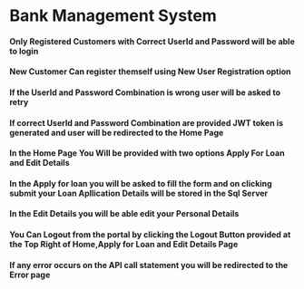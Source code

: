 # Bank Management System
#### Only Registered Customers with Correct UserId and Password will be able to login
#### New Customer Can register themself using New User Registration option
#### If the UserId and Password Combination is wrong user will be asked to retry
#### If correct UserId and Password Combination are provided JWT token is generated and user will be redirected to the Home Page
#### In the Home Page You Will be provided with two options Apply For Loan and Edit Details
#### In the Apply for loan you will be asked to fill the form and on clicking submit your Loan Apllication Details will be stored in the Sql Server
#### In the Edit Details you will be able edit your Personal Details
#### You Can Logout from the portal by clicking the Logout Button provided at the Top Right of Home,Apply for Loan and Edit Details Page
#### If any error occurs on the API call statement you will be redirected to the Error page  